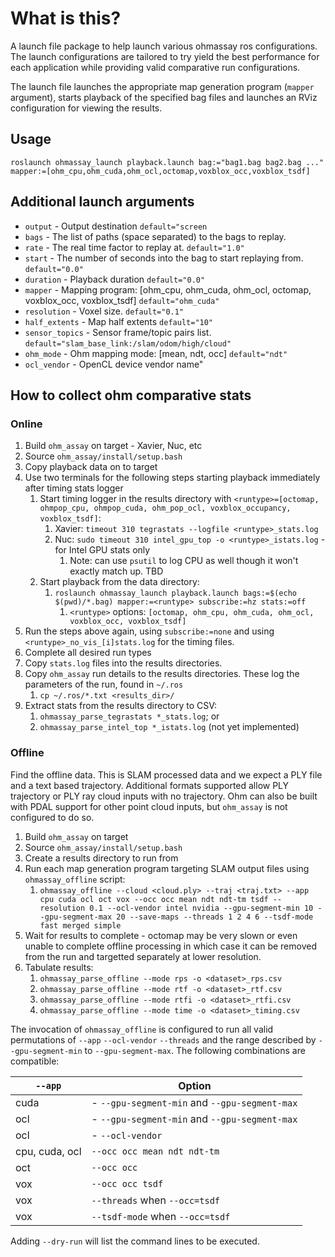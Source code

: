 # What is this?

A launch file package to help launch various ohmassay ros configurations. The launch configurations are tailored to try yield the best performance for each application while providing valid comparative run configurations.

The launch file launches the appropriate map generation program (`mapper` argument), starts playback of the specified bag files and launches an RViz configuration for viewing the results.

## Usage

```
roslaunch ohmassay_launch playback.launch bag:="bag1.bag bag2.bag ..." mapper:=[ohm_cpu,ohm_cuda,ohm_ocl,octomap,voxblox_occ,voxblox_tsdf]
```

## Additional launch arguments

- `output` - Output destination `default="screen`
- `bags` - The list of paths (space separated) to the bags to replay.
- `rate` - The real time factor to replay at. `default="1.0"`
- `start` - The number of seconds into the bag to start replaying from. `default="0.0"`
- `duration` - Playback duration `default="0.0"`
- `mapper` - Mapping program: [ohm_cpu, ohm_cuda, ohm_ocl, octomap, voxblox_occ, voxblox_tsdf] `default="ohm_cuda"`
- `resolution` - Voxel size. `default="0.1"`
- `half_extents` - Map half extents `default="10"`
- `sensor_topics` - Sensor frame/topic pairs list. `default="slam_base_link:/slam/odom/high/cloud"`
- `ohm_mode` - Ohm mapping mode: [mean, ndt, occ] `default="ndt"`
- `ocl_vendor` - OpenCL device vendor name"


## How to collect ohm comparative stats

### Online

1. Build `ohm_assay` on target - Xavier, Nuc, etc
2. Source `ohm_assay/install/setup.bash`
3. Copy playback data on to target
4. Use two terminals for the following steps starting playback immediately after timing stats logger
   1. Start timing logger in the results directory with `<runtype>=[octomap, ohmpop_cpu, ohmpop_cuda, ohm_pop_ocl, voxblox_occupancy, voxblox_tsdf]`:
      1. Xavier: `timeout 310 tegrastats --logfile <runtype>_stats.log`
      2. Nuc: `sudo timeout 310 intel_gpu_top -o <runtype>_istats.log` - for Intel GPU stats only
         1. Note: can use `psutil` to log CPU as well though it won't exactly match up. TBD
   2. Start playback from the data directory:
      1. `roslaunch ohmassay_launch playback.launch bags:=$(echo $(pwd)/*.bag) mapper:=<runtype> subscribe:=hz stats:=off`
         1. `<runtype>` options: `[octomap, ohm_cpu, ohm_cuda, ohm_ocl, voxblox_occ, voxblox_tsdf]`
5. Run the steps above again, using `subscribe:=none` and using `<runtype>_no_vis_[i]stats.log` for the timing files.
6. Complete all desired run types
7. Copy `stats.log` files into the results directories.
8. Copy `ohm_assay` run details to the results directories. These log the parameters of the run, found in `~/.ros`
   1. `cp ~/.ros/*.txt <results_dir>/`
9. Extract stats from the results directory to CSV:
   1. `ohmassay_parse_tegrastats *_stats.log`; or
   2. `ohmassay_parse_intel_top *_istats.log` (not yet implemented)

### Offline

Find the offline data. This is SLAM processed data and we expect a PLY file and a text based trajectory. Additional formats supported allow PLY trajectory or PLY ray cloud inputs with no trajectory. Ohm can also be built with PDAL support for other point cloud inputs, but `ohm_assay` is not configured to do so.

1. Build `ohm_assay` on target
2. Source `ohm_assay/install/setup.bash`
3. Create a results directory to run from
4. Run each map generation program targeting SLAM output files using `ohmassay_offline` script:
   1. `ohmassay_offline --cloud <cloud.ply> --traj <traj.txt> --app cpu cuda ocl oct vox --occ occ mean ndt ndt-tm tsdf --resolution 0.1 --ocl-vendor intel nvidia --gpu-segment-min 10 --gpu-segment-max 20 --save-maps --threads 1 2 4 6 --tsdf-mode fast merged simple`
5. Wait for results to complete - octomap may be very slown or even unable to complete offline processing in which case it can be removed from the run and targetted separately at lower resolution.
6. Tabulate results:
   1. `ohmassay_parse_offline --mode rps -o <dataset>_rps.csv`
   2. `ohmassay_parse_offline --mode rtf -o <dataset>_rtf.csv`
   3. `ohmassay_parse_offline --mode rtfi -o <dataset>_rtfi.csv`
   4. `ohmassay_parse_offline --mode time -o <dataset>_timing.csv`

The invocation of `ohmassay_offline` is configured to run all valid permutations of `--app` `--ocl-vendor` `--threads` and the range described by `--gpu-segment-min` to `--gpu-segment-max`. The following combinations are compatible:

| `--app`        | Option                                        |
| -------------- | --------------------------------------------- |
| cuda           | - `--gpu-segment-min` and `--gpu-segment-max` |
| ocl            | - `--gpu-segment-min` and `--gpu-segment-max` |
| ocl            | - `--ocl-vendor`                              |
| cpu, cuda, ocl | `--occ occ mean ndt ndt-tm`                   |
| oct            | `--occ occ`                                   |
| vox            | `--occ occ tsdf`                              |
| vox            | `--threads` when `--occ=tsdf`                 |
| vox            | `--tsdf-mode` when `--occ=tsdf`               |

Adding `--dry-run` will list the command lines to be executed.
